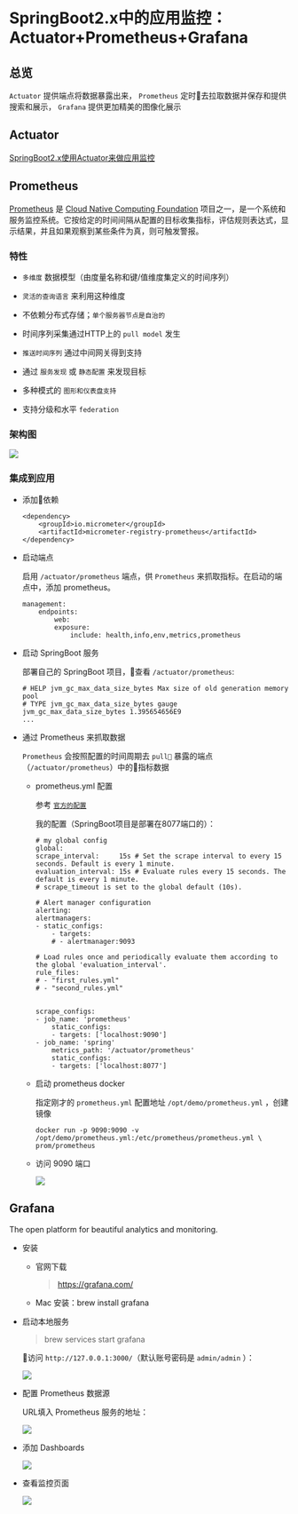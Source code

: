 # SpringBoot2.x中的应用监控：Actuator+Prometheus+Grafana

## 总览

`Actuator` 提供端点将数据暴露出来， `Prometheus` 定时去拉取数据并保存和提供搜索和展示， `Grafana` 提供更加精美的图像化展示

## Actuator

[SpringBoot2.x使用Actuator来做应用监控](https://blog.csdn.net/myherux/article/details/80670557)

## Prometheus

[Prometheus](https://github.com/prometheus/prometheus) 是 [Cloud Native Computing Foundation](https://www.cncf.io/) 项目之一，是一个系统和服务监控系统。它按给定的时间间隔从配置的目标收集指标，评估规则表达式，显示结果，并且如果观察到某些条件为真，则可触发警报。

### 特性

- `多维度` 数据模型（由度量名称和键/值维度集定义的时间序列）

- `灵活的查询语言` 来利用这种维度

- 不依赖分布式存储；`单个服务器节点是自治的`

- 时间序列采集通过HTTP上的 `pull model` 发生

- `推送时间序列` 通过中间网关得到支持

- 通过 `服务发现` 或 `静态配置` 来发现目标

- 多种模式的 `图形和仪表盘支持`

- 支持分级和水平 `federation`

### 架构图

![](http://of0qa2hzs.bkt.clouddn.com/20180611152870866231216.png)

### 集成到应用

- 添加依赖

    ```
    <dependency>
        <groupId>io.micrometer</groupId>
        <artifactId>micrometer-registry-prometheus</artifactId>
    </dependency>
    ```

- 启动端点

    启用 `/actuator/prometheus` 端点，供 `Prometheus` 来抓取指标。在启动的端点中，添加 prometheus。

    ```
    management:
        endpoints:
            web:
            exposure:
                include: health,info,env,metrics,prometheus
    ```

- 启动 SpringBoot 服务

    部署自己的 SpringBoot 项目，查看 `/actuator/prometheus`:

    ```
    # HELP jvm_gc_max_data_size_bytes Max size of old generation memory pool
    # TYPE jvm_gc_max_data_size_bytes gauge
    jvm_gc_max_data_size_bytes 1.395654656E9
    ...
    ```

- 通过 Prometheus 来抓取数据

    `Prometheus` 会按照配置的时间周期去 `pull` 暴露的端点（`/actuator/prometheus`）中的指标数据

    - prometheus.yml 配置

        参考 [`官方的配置`](https://github.com/prometheus/prometheus/blob/master/documentation/examples/prometheus.yml)

        我的配置（SpringBoot项目是部署在8077端口的）：

        ```
        # my global config
        global:
        scrape_interval:     15s # Set the scrape interval to every 15 seconds. Default is every 1 minute.
        evaluation_interval: 15s # Evaluate rules every 15 seconds. The default is every 1 minute.
        # scrape_timeout is set to the global default (10s).

        # Alert manager configuration
        alerting:
        alertmanagers:
        - static_configs:
            - targets:
            # - alertmanager:9093

        # Load rules once and periodically evaluate them according to the global 'evaluation_interval'.
        rule_files:
        # - "first_rules.yml"
        # - "second_rules.yml"


        scrape_configs:
        - job_name: 'prometheus'
            static_configs:
            - targets: ['localhost:9090']
        - job_name: 'spring'
            metrics_path: '/actuator/prometheus'
            static_configs:
            - targets: ['localhost:8077']
        ```

    - 启动 prometheus docker

        指定刚才的 `prometheus.yml` 配置地址 `/opt/demo/prometheus.yml` ，创建镜像
        
        ```
        docker run -p 9090:9090 -v /opt/demo/prometheus.yml:/etc/prometheus/prometheus.yml \
        prom/prometheus
        ```

    - 访问 9090 端口

        ![](http://of0qa2hzs.bkt.clouddn.com/20180612152879174729237.png)

## Grafana

The open platform for beautiful 
analytics and monitoring.

- 安装

    - 官网下载

        > https://grafana.com/

    - Mac 安装：brew install grafana

- 启动本地服务

    > brew services start grafana

    访问 `http://127.0.0.1:3000/`（默认账号密码是 `admin/admin` ）：

    ![](http://of0qa2hzs.bkt.clouddn.com/20180612152880672344532.png)

- 配置 Prometheus 数据源

    URL填入 Prometheus 服务的地址：

    ![](http://of0qa2hzs.bkt.clouddn.com/20180612152880725293179.png)

- 添加 Dashboards

    ![](http://of0qa2hzs.bkt.clouddn.com/2018061215288088143797.png)

- 查看监控页面

    ![](http://of0qa2hzs.bkt.clouddn.com/20180612152880910476496.png)


